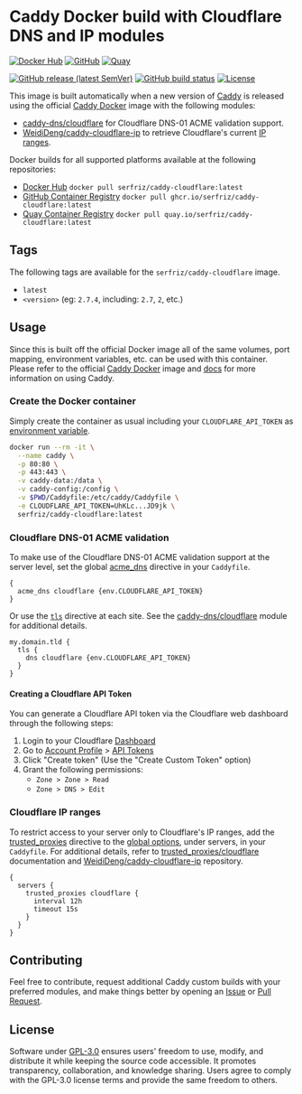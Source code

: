 # Caddy Docker build with Cloudflare DNS and IP modules

[![Docker Hub](https://img.shields.io/badge/Docker%20Hub%20-%20serfriz%2Fcaddy--cloudflare%20-%20%230db7ed?style=flat&logo=docker)](https://hub.docker.com/r/serfriz/caddy-cloudflare)
[![GitHub](https://img.shields.io/badge/GitHub%20-%20serfriz%2Fcaddy--cloudflare%20-%20%23333?style=flat&logo=github)](https://ghcr.io/serfriz/caddy-cloudflare)
[![Quay](https://img.shields.io/badge/Quay%20-%20serfriz%2Fcaddy--cloudflare%20-%20%23CC0000?style=flat&logo=redhat)](https://quay.io/serfriz/caddy-cloudflare)

[![GitHub release (latest SemVer)](https://img.shields.io/github/v/release/serfriz/caddy-custom-builds?label=Release)](https://github.com/serfriz/caddy-custom-builds/releases)
[![GitHub build status](https://img.shields.io/github/actions/workflow/status/serfriz/caddy-custom-builds/build.caddy-cloudflare.yml?label=Build)](https://github.com/serfriz/caddy-custom-builds/actions/workflows/build.caddy-cloudflare.yml)
[![License](https://img.shields.io/github/license/serfriz/caddy-custom-builds?label=License)](https://github.com/serfriz/caddy-custom-builds/blob/main/LICENSE)

This image is built automatically when a new version of [Caddy](https://github.com/caddyserver/caddy) is released using the official [Caddy Docker](https://hub.docker.com/_/caddy) image with the following modules:
- [caddy-dns/cloudflare](https://github.com/caddy-dns/cloudflare) for Cloudflare DNS-01 ACME validation support.
- [WeidiDeng/caddy-cloudflare-ip](https://github.com/WeidiDeng/caddy-cloudflare-ip) to retrieve Cloudflare's current [IP ranges](https://www.cloudflare.com/ips/).

Docker builds for all supported platforms available at the following repositories:
- [Docker Hub](https://hub.docker.com/r/serfriz/caddy-cloudflare) `docker pull serfriz/caddy-cloudflare:latest`
- [GitHub Container Registry](https://ghcr.io/serfriz/caddy-cloudflare) `docker pull ghcr.io/serfriz/caddy-cloudflare:latest`
- [Quay Container Registry](https://quay.io/serfriz/caddy-cloudflare) `docker pull quay.io/serfriz/caddy-cloudflare:latest`

## Tags

The following tags are available for the `serfriz/caddy-cloudflare` image.

- `latest`
- `<version>` (eg: `2.7.4`, including: `2.7`, `2`, etc.)

## Usage

Since this is built off the official Docker image all of the same volumes, port mapping, environment variables, etc. can be used with this container. Please refer to the official [Caddy Docker](https://hub.docker.com/_/caddy) image and [docs](https://caddyserver.com/docs/) for more information on using Caddy.

### Create the Docker container

Simply create the container as usual including your `CLOUDFLARE_API_TOKEN` as [environment variable](https://caddyserver.com/docs/caddyfile/concepts#environment-variables).

```sh
docker run --rm -it \
  --name caddy \
  -p 80:80 \
  -p 443:443 \
  -v caddy-data:/data \
  -v caddy-config:/config \
  -v $PWD/Caddyfile:/etc/caddy/Caddyfile \
  -e CLOUDFLARE_API_TOKEN=UhKLc...JD9jk \
  serfriz/caddy-cloudflare:latest
```

### Cloudflare DNS-01 ACME validation

To make use of the Cloudflare DNS-01 ACME validation support at the server level, set the global [acme_dns](https://caddyserver.com/docs/caddyfile/options#acme-dns) directive in your `Caddyfile`.

```Caddyfile
{
  acme_dns cloudflare {env.CLOUDFLARE_API_TOKEN}
}
```

Or use the [`tls`](https://caddyserver.com/docs/caddyfile/directives/tls#tls) directive at each site. See the [caddy-dns/cloudflare](https://github.com/caddy-dns/cloudflare) module for additional details.

```Caddyfile
my.domain.tld {
  tls {
    dns cloudflare {env.CLOUDFLARE_API_TOKEN}
  }
}
```

#### Creating a Cloudflare API Token

You can generate a Cloudflare API token via the Cloudflare web dashboard through the following steps:

1. Login to your Cloudflare [Dashboard](https://dash.cloudflare.com/)
2. Go to [Account Profile](https://dash.cloudflare.com/profile) > [API Tokens](https://dash.cloudflare.com/profile/api-tokens)
3. Click "Create token" (Use the "Create Custom Token" option)
4. Grant the following permissions:
   - `Zone > Zone > Read`
   - `Zone > DNS > Edit`

### Cloudflare IP ranges

To restrict access to your server only to Cloudflare's IP ranges, add the [trusted_proxies](https://caddyserver.com/docs/caddyfile/options#trusted-proxies) directive to the [global options](https://caddyserver.com/docs/caddyfile/options), under servers, in your `Caddyfile`. For additional details, refer to [trusted_proxies/cloudflare](https://caddyserver.com/docs/json/apps/http/servers/trusted_proxies/cloudflare/) documentation and [WeidiDeng/caddy-cloudflare-ip](https://github.com/WeidiDeng/caddy-cloudflare-ip) repository.

```Caddyfile
{
  servers {
    trusted_proxies cloudflare {
      interval 12h
      timeout 15s
    }
  }
}
```

## Contributing

Feel free to contribute, request additional Caddy custom builds with your preferred modules, and make things better by opening an [Issue](https://github.com/serfriz/caddy-custom-builds/issues) or [Pull Request](https://github.com/serfriz/caddy-custom-builds/pulls).

## License

Software under [GPL-3.0](https://github.com/serfriz/caddy-custom-builds/blob/main/LICENSE) ensures users' freedom to use, modify, and distribute it while keeping the source code accessible. It promotes transparency, collaboration, and knowledge sharing. Users agree to comply with the GPL-3.0 license terms and provide the same freedom to others.